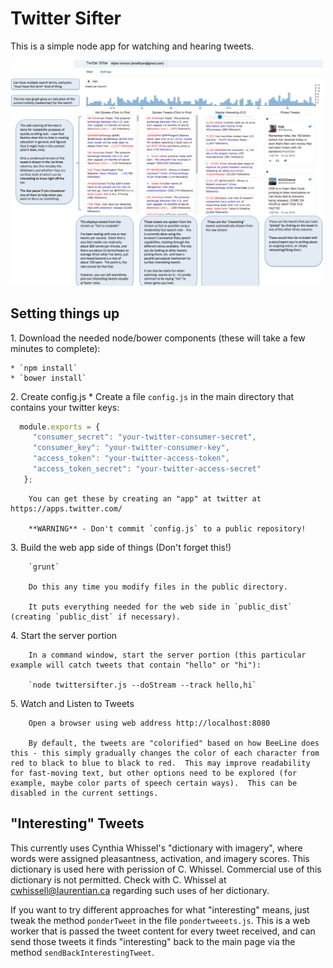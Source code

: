 # Twitter Sifter

This is a simple node app for watching and hearing tweets.

<img src="https://github.com/nowherenearithaca/twittersifter/blob/master/twittersifter_screenshot.png" width="500px">

## Setting things up

1\. 	Download the needed node/bower components (these will take a few minutes to complete):

	* `npm install`
    * `bower install`

2\. 	Create config.js
		* Create a file `config.js` in the main directory that contains your twitter keys:
```javascript
  module.exports = {
     "consumer_secret": "your-twitter-consumer-secret",
     "consumer_key": "your-twitter-consumer-key",
     "access_token": "your-twitter-access-token",
     "access_token_secret": "your-twitter-access-secret"
   };
```
		You can get these by creating an "app" at twitter at https://apps.twitter.com/

		**WARNING** - Don't commit `config.js` to a public repository!


3\. Build the web app side of things (Don't forget this!)

		`grunt`

		Do this any time you modify files in the public directory.

		It puts everything needed for the web side in `public_dist` (creating `public_dist` if necessary).

4\. Start the server portion

		In a command window, start the server portion (this particular example will catch tweets that contain "hello" or "hi"):

		`node twittersifter.js --doStream --track hello,hi`

5\. Watch and Listen to Tweets

		Open a browser using web address http://localhost:8080

		By default, the tweets are "colorified" based on how BeeLine does this - this simply gradually changes the color of each character from red to black to blue to black to red.  This may improve readability for fast-moving text, but other options need to be explored (for example, maybe color parts of speech certain ways).  This can be disabled in the current settings.


## "Interesting" Tweets

This currently uses Cynthia Whissel's "dictionary with imagery", where words were assigned
 pleasantness, activation, and imagery scores.
 This dictionary is used here with perission of C. Whissel.
  Commercial use of this dictionary is not permitted.  Check with 
	C. Whissel at cwhissell@laurentian.ca regarding such uses of her dictionary.

If you want to try different approaches for what "interesting" means, just tweak the 
method `ponderTweet` in the file `pondertweeets.js`.  This is a web worker that is passed the tweet content
for every tweet received, and can send those tweets it finds "interesting" back to the main page via the 
method `sendBackInterestingTweet`.

